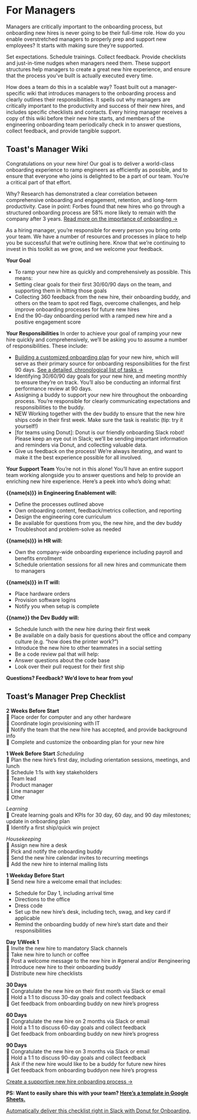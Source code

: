 # For Managers

Managers are critically important to the onboarding process, but onboarding new hires is never going to be their full-time role. How do you enable overstretched managers to properly prep and support new employees? It starts with making sure they’re supported. 

Set expectations. Schedule trainings. Collect feedback. Provide checklists and just-in-time nudges when managers need them. These support structures help managers to create a great new hire experience, and ensure that the process you’ve built is actually executed every time.

How does a team do this in a scalable way? Toast built out a manager-specific wiki that introduces managers to the onboarding process and clearly outlines their responsibilities. It spells out why managers are critically important to the productivity and success of their new hires, and includes specific checklists and contacts. Every hiring manager receives a copy of this wiki before their new hire starts, and members of the engineering onboarding team periodically check in to answer questions, collect feedback, and provide tangible support.

## Toast's Manager Wiki

Congratulations on your new hire! Our goal is to deliver a world-class onboarding experience to ramp engineers as efficiently as possible, and to ensure that everyone who joins is delighted to be a part of our team. You’re a critical part of that effort.

Why? Research has demonstrated a clear correlation between comprehensive onboarding and engagement, retention, and long-term productivity. Case in point: Forbes found that new hires who go through a structured onboarding process are 58% more likely to remain with the company after 3 years. [Read more on the importance of onboarding →](https://www.donut.com/blog/why-onboarding-matters/) 

As a hiring manager, you’re responsible for every person you bring onto your team. We have a number of resources and processes in place to help you be successful that we’re outlining here. Know that we’re continuing to invest in this toolkit as we grow, and we welcome your feedback.

**Your Goal**
* To ramp your new hire as quickly and comprehensively as possible. This means:
* Setting clear goals for their first 30/60/90 days on the team, and supporting them in hitting those goals
* Collecting 360 feedback from the new hire, their onboarding buddy, and others on the team to spot red flags, overcome challenges, and help improve onboarding processes for future new hires
* End the 90-day onboarding period with a  ramped new hire and a positive engagement score

**Your Responsibilities**
In order to achieve your goal of ramping your new hire quickly and comprehensively, we’ll be asking you to assume a number of responsibilities. These include:
* [Building a customized onboarding plan](https://docs.google.com/spreadsheets/d/1F3PkIuN1oGIY6tUOUGSfS1vFDZLw_Ie-3bz2VwQD7kk/edit#gid=1884255390) for your new hire, which will serve as their primary source for onboarding responsibilities for the first 90 days. [See a detailed, chronological list of tasks →](https://docs.google.com/spreadsheets/d/1RrRh1KXtxHAsC2_F8MC6w9r0RK_h6HqijwGeUKhSgXQ/edit#gid=0) 
* Identifying 30/60/90 day goals for your new hire, and meeting monthly to ensure they’re on track. You’ll also be conducting an informal first performance review at 90 days.
* Assigning a buddy to support your new hire throughout the onboarding process. You’re responsible for clearly communicating expectations and responsibilities to the buddy.
* NEW Working together with the dev buddy to ensure that the new hire ships code in their first week. Make sure the task is realistic (tip: try it yourself!)
* [for teams using Donut]: Donut is our friendly onboarding Slack robot! Please keep an eye out in Slack; we’ll be sending important information and reminders via Donut, and collecting valuable data.
* Give us feedback on the process! We’re always iterating, and want to make it the best experience possible for all involved.

**Your Support Team**
You’re not in this alone! You’ll have an entire support team working alongside you to answer questions and help to provide an enriching new hire experience. Here’s a peek into who’s doing what:

**{{name(s)}} in Engineering Enablement will:**
* Define the processes outlined above
* Own onboarding content, feedback/metrics collection, and reporting
* Design the engineering core curriculum
* Be available for questions from you, the new hire, and the dev buddy
* Troubleshoot and problem-solve as needed

**{{name(s)}} in HR will:**
* Own the company-wide onboarding experience including payroll and benefits enrollment
* Schedule orientation sessions for all new hires and communicate them to managers

**{{name(s)}} in IT will:**
* Place hardware orders
* Provision software logins
* Notify you when setup is complete

**{{name}} the Dev Buddy will:**
* Schedule lunch with the new hire during their first week
* Be available on a daily basis for questions about the office and company culture (e.g. “how does the printer work?”)
* Introduce the new hire to other teammates in a social setting
* Be a code review pal that will help:
* Answer questions about the code base
* Look over their pull request for their first ship

**Questions? Feedback? We’d love to hear from you!**

## Toast’s Manager Prep Checklist

**2 Weeks Before Start**
<br> :black_square_button: Place order for computer and any other hardware
<br> :black_square_button: Coordinate login provisioning with IT
<br> :black_square_button: Notify the team that the new hire has accepted, and provide background info
<br> :black_square_button: Complete and customize the onboarding plan for your new hire

**1 Week Before Start**
_Scheduling_
<br> :black_square_button: Plan the new hire’s first day, including orientation sessions, meetings, and lunch 
<br> :black_square_button: Schedule 1:1s with key stakeholders
<br> :black_square_button: Team lead
<br> :black_square_button: Product manager
<br> :black_square_button: Line manager
<br> :black_square_button: Other
  
_Learning_
<br> :black_square_button: Create learning goals and KPIs for 30 day, 60 day, and 90 day milestones; update in onboarding plan
<br> :black_square_button: Identify a first ship/quick win project

_Housekeeping_
<br> :black_square_button: Assign new hire a desk
<br> :black_square_button: Pick and notify the onboarding buddy
<br> :black_square_button: Send the new hire calendar invites to recurring meetings 
<br> :black_square_button: Add the new hire to internal mailing lists

**1 Weekday Before Start**
<br> :black_square_button: Send new hire a welcome email that includes:
  * Schedule for Day 1, including arrival time
  * Directions to the office 
  * Dress code
  * Set up the new hire’s desk, including tech, swag, and key card if applicable
  * Remind the onboarding buddy of new hire’s start date and their responsibilities

**Day 1/Week 1**
<br> :black_square_button: Invite the new hire to mandatory Slack channels
<br> :black_square_button: Take new hire to lunch or coffee
<br> :black_square_button: Post a welcome message to the new hire in #general and/or #engineering
<br> :black_square_button: Introduce new hire to their onboarding buddy
<br> :black_square_button: Distribute new hire checklists

**30 Days**
<br> :black_square_button: Congratulate the new hire on their first month via Slack or email
<br> :black_square_button: Hold a 1:1 to discuss 30-day goals and collect feedback
<br> :black_square_button: Get feedback from onboarding buddy on new hire’s progress

**60 Days**
<br> :black_square_button: Congratulate the new hire on 2 months via Slack or email
<br> :black_square_button: Hold a 1:1 to discuss 60-day goals and collect feedback
<br> :black_square_button: Get feedback from onboarding buddy on new hire’s progress

**90 Days**
<br> :black_square_button: Congratulate the new hire on 3 months via Slack or email
<br> :black_square_button: Hold a 1:1 to discuss 90-day goals and collect feedback
<br> :black_square_button: Ask if the new hire would like to be a buddy for future new hires
<br> :black_square_button: Get feedback from onboarding buddyon new hire’s progress

[Create a supportive new hire onboarding process → ](for-new-hires.md)

**PS: Want to easily share this with your team? [Here’s a template in Google Sheets.](https://docs.google.com/spreadsheets/d/1RrRh1KXtxHAsC2_F8MC6w9r0RK_h6HqijwGeUKhSgXQ/edit#gid=0)**

[Automatically deliver this checklist right in Slack with Donut for Onboarding.](https://www.donut.com/onboarding)

